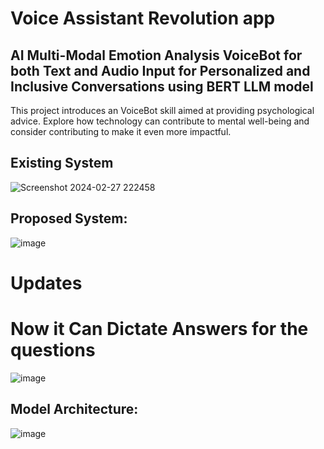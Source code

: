 # Voice Assistant Revolution app



 ##  AI Multi-Modal Emotion Analysis VoiceBot for both Text and Audio Input for Personalized and Inclusive Conversations using BERT LLM model

This project introduces an VoiceBot skill aimed at providing psychological advice. Explore how technology can contribute to mental well-being and consider contributing to make it even more impactful.

## Existing System
![Screenshot 2024-02-27 222458](https://github.com/SDineshKumar1304/AI/assets/125432987/7046c8fd-e644-4a54-9c4d-dfecfd6a8076)

## Proposed System:

![image](https://github.com/SDineshKumar1304/Emo_VoiceBot_LLM_BERT/assets/125432987/a0d1a3e9-3530-4d39-b4cb-2b0c60ed3352)


# Updates
# Now it Can Dictate Answers for the questions  

![image](https://github.com/SDineshKumar1304/Emo_VoiceBot_LLM_BERT/assets/125432987/29a0337d-f915-4a08-82c5-feea496a7593)

## Model Architecture:
![image](https://github.com/SDineshKumar1304/Emo_VoiceBot_LLM_BERT/assets/125432987/03720518-12d7-4830-a615-74f3ccfea400)
